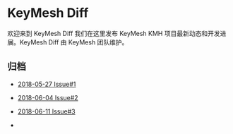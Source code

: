 # KeyMesh Diff

欢迎来到 KeyMesh Diff 我们在这里发布 KeyMesh KMH 项目最新动态和开发进展。KeyMesh Diff 由 KeyMesh 团队维护。

## 归档

- [2018-05-27 Issue#1](./zh-cn/issue1.md)

- [2018-06-04 Issue#2](./zh-cn/issue2.md)

- [2018-06-11 Issue#3](./zh-cn/issue3.md)
- 

